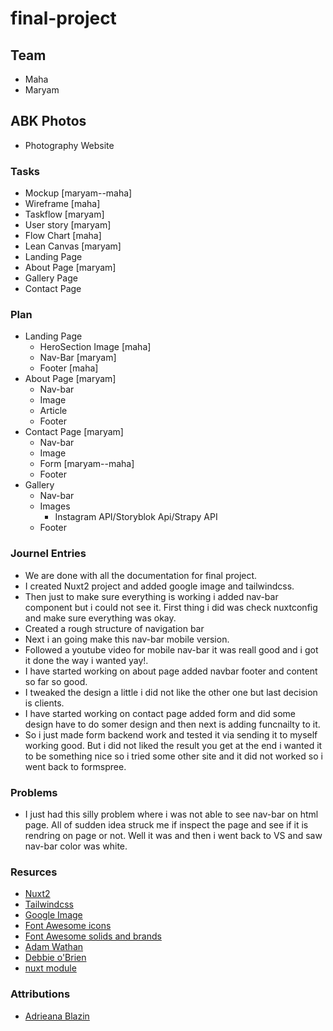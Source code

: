 # final-project

## Team

- Maha
- Maryam

## ABK Photos

- Photography Website

### Tasks

- Mockup [maryam--maha]
- Wireframe [maha]
- Taskflow [maryam]
- User story [maryam]
- Flow Chart [maha]
- Lean Canvas [maryam]
- Landing Page
- About Page [maryam]
- Gallery Page
- Contact Page

### Plan

- Landing Page
  - HeroSection Image [maha]
  - Nav-Bar [maryam]
  - Footer [maha]
- About Page [maryam]
  - Nav-bar 
  - Image
  - Article
  - Footer
- Contact Page [maryam]
  - Nav-bar
  - Image
  - Form [maryam--maha]
  - Footer
- Gallery
  - Nav-bar
  - Images
    - Instagram API/Storyblok Api/Strapy API
  - Footer

### Journel Entries

- We are done with all the documentation for final project.
- I created Nuxt2 project and added google image and tailwindcss.
- Then just to make sure everything is working i added nav-bar component but i could not see it. First thing i did was check
  nuxtconfig and make sure everything was okay.
- Created a rough structure of navigation bar
- Next i an going make this nav-bar mobile version.
- Followed a youtube video for mobile nav-bar it was reall good and i got it done the way i wanted yay!.
- I have started working on about page added navbar footer and content so far so good.
- I tweaked the design a little i  did not like the other one but last decision is clients.
- I have started working on contact page added form and did some design have to do somer design and then next is adding funcnailty to it.
- So i just made form backend work and tested it via sending it to myself working good. But i did not liked the 
  result you get at the end i wanted it to be something nice so i tried some other site and it did not worked so i went back to formspree.

### Problems

- I just had this silly problem where i was not able to see nav-bar on html page. All of sudden idea struck me if
  inspect the page and see if it is rendring on page or not. Well it was and then i went back to VS and saw nav-bar
  color was white.

### Resurces

- [Nuxt2](https://nuxtjs.org/docs/get-started/installation)
- [Tailwindcss](https://tailwindcss.com/docs/guides/nuxtjs)
- [Google Image](https://image.nuxtjs.org/getting-started/installation)
- [Font Awesome icons](https://stackoverflow.com/questions/67866467/how-to-add-font-awesome-to-vue-and-nuxt-js-project)
- [Font Awesome solids and brands](https://levelup.gitconnected.com/nuxt-js-and-fontawesome-a-simple-walk-through-78f35605d841)
- [Adam Wathan](https://www.youtube.com/watch?v=ZT5vwF6Ooig)
- [Debbie o'Brien](https://www.youtube.com/watch?v=Rj1qYm5zctE&t=2441s)
- [nuxt module](https://github.com/nuxt-community/apollo-module)

### Attributions

- [Adrieana Blazin](https://blazinphoto.com/)
